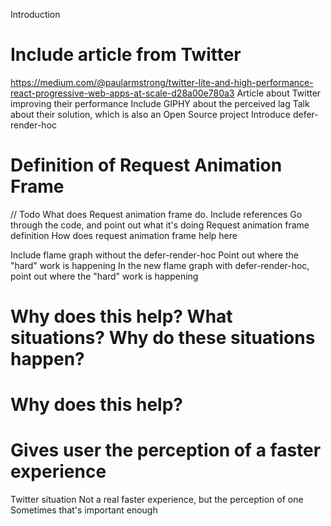 Introduction
# Include article from Twitter
https://medium.com/@paularmstrong/twitter-lite-and-high-performance-react-progressive-web-apps-at-scale-d28a00e780a3
Article about Twitter improving their performance
Include GIPHY about the perceived lag
Talk about their solution, which is also an Open Source project
Introduce defer-render-hoc

# Definition of Request Animation Frame
// Todo What does Request animation frame do. Include references
Go through the code, and point out what it's doing
Request animation frame definition
How does request animation frame help here

Include flame graph without the defer-render-hoc
Point out where the "hard" work is happening
In the new flame graph with defer-render-hoc, point out where the "hard" work is happening

# Why does this help? What situations? Why do these situations happen?
# Why does this help?
# Gives user the perception of a faster experience
Twitter situation
Not a real faster experience, but the perception of one
Sometimes that's important enough
